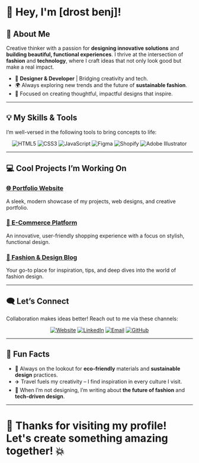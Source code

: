 # 👋 Hey, I'm [drost benj]!

## 🚀 About Me
Creative thinker with a passion for **designing innovative solutions** and **building beautiful, functional experiences**. I thrive at the intersection of **fashion** and **technology**, where I craft ideas that not only look good but make a real impact.

- 🎨 **Designer & Developer** | Bridging creativity and tech.
- 🌍 Always exploring new trends and the future of **sustainable fashion**.
- 🌱 Focused on creating thoughtful, impactful designs that inspire.

---

## 💡 My Skills & Tools
I’m well-versed in the following tools to bring concepts to life:

<div align="center">
  <img src="https://img.shields.io/badge/HTML5-%23E34F26.svg?style=for-the-badge&logo=html5&logoColor=white" alt="HTML5" />
  <img src="https://img.shields.io/badge/CSS3-%231572B6.svg?style=for-the-badge&logo=css3&logoColor=white" alt="CSS3" />
  <img src="https://img.shields.io/badge/JavaScript-%23F7DF1E.svg?style=for-the-badge&logo=javascript&logoColor=black" alt="JavaScript" />
  <img src="https://img.shields.io/badge/Figma-%23F24E1E.svg?style=for-the-badge&logo=figma&logoColor=white" alt="Figma" />
  <img src="https://img.shields.io/badge/Shopify-%0879bf.svg?style=for-the-badge&logo=shopify&logoColor=white" alt="Shopify" />
  <img src="https://img.shields.io/badge/Adobe%20Illustrator-%23FF9A00.svg?style=for-the-badge&logo=adobeillustrator&logoColor=white" alt="Adobe Illustrator" />
</div>

---

## 💻 Cool Projects I’m Working On

### [🌐 Portfolio Website](https://example.com)
A sleek, modern showcase of my projects, web designs, and creative portfolio.

### [🛒 E-Commerce Platform](https://example.com)
An innovative, user-friendly shopping experience with a focus on stylish, functional design.

### [📝 Fashion & Design Blog](https://example.com/blog)
Your go-to place for inspiration, tips, and deep dives into the world of fashion design.

---

## 🗨️ Let’s Connect
Collaboration makes ideas better! Reach out to me via these channels:

<div align="center">
  <a href="https://example.com"><img src="https://img.shields.io/badge/Website-%23181717.svg?style=for-the-badge&logo=Google-chrome&logoColor=white" alt="Website" /></a>
  <a href="https://linkedin.com/in/yourprofile"><img src="https://img.shields.io/badge/LinkedIn-%230077B5.svg?style=for-the-badge&logo=linkedin&logoColor=white" alt="LinkedIn" /></a>
  <a href="mailto:yourname@example.com"><img src="https://img.shields.io/badge/Email-%23D14836.svg?style=for-the-badge&logo=gmail&logoColor=white" alt="Email" /></a>
  <a href="https://github.com/yourprofile"><img src="https://img.shields.io/badge/GitHub-%23121011.svg?style=for-the-badge&logo=github&logoColor=white" alt="GitHub" /></a>
</div>

---

## 🌟 Fun Facts

- 🌱 Always on the lookout for **eco-friendly** materials and **sustainable design** practices.
- ✈️ Travel fuels my creativity – I find inspiration in every culture I visit.
- 💬 When I’m not designing, I’m writing about **the future of fashion** and **tech-driven design**.

---

# 🎉 Thanks for visiting my profile! Let's create something amazing together! 💥
